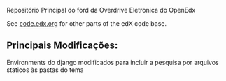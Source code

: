 Repositório Principal do ford da Overdrive Eletronica do OpenEdx

See [code.edx.org](http://code.edx.org/) for other parts of the edX code base.

Principais Modificações:
------------
Environments do django modificados para incluir a pesquisa por arquivos staticos às pastas do tema
